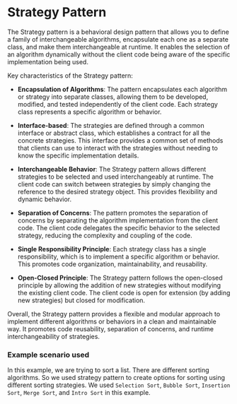 # Strategy Pattern
The Strategy pattern is a behavioral design pattern that allows you to define a family of interchangeable algorithms, encapsulate each one as a separate class, and make them interchangeable at runtime. It enables the selection of an algorithm dynamically without the client code being aware of the specific implementation being used.

Key characteristics of the Strategy pattern:

* **Encapsulation of Algorithms**: The pattern encapsulates each algorithm or strategy into separate classes, allowing them to be developed, modified, and tested independently of the client code. Each strategy class represents a specific algorithm or behavior.

* **Interface-based**: The strategies are defined through a common interface or abstract class, which establishes a contract for all the concrete strategies. This interface provides a common set of methods that clients can use to interact with the strategies without needing to know the specific implementation details.

* **Interchangeable Behavior**: The Strategy pattern allows different strategies to be selected and used interchangeably at runtime. The client code can switch between strategies by simply changing the reference to the desired strategy object. This provides flexibility and dynamic behavior.

* **Separation of Concerns**: The pattern promotes the separation of concerns by separating the algorithm implementation from the client code. The client code delegates the specific behavior to the selected strategy, reducing the complexity and coupling of the code.

* **Single Responsibility Principle**: Each strategy class has a single responsibility, which is to implement a specific algorithm or behavior. This promotes code organization, maintainability, and reusability.

* **Open-Closed Principle**: The Strategy pattern follows the open-closed principle by allowing the addition of new strategies without modifying the existing client code. The client code is open for extension (by adding new strategies) but closed for modification.

Overall, the Strategy pattern provides a flexible and modular approach to implement different algorithms or behaviors in a clean and maintainable way. It promotes code reusability, separation of concerns, and runtime interchangeability of strategies.

### Example scenario used
In this example, we are trying to sort a list. There are different sorting algorithms. So we used strategy pattern to create options for sorting using different sorting strategies.
We used `Selection Sort`, `Bubble Sort`, `Insertion Sort`, `Merge Sort`, and `Intro Sort` in this example.